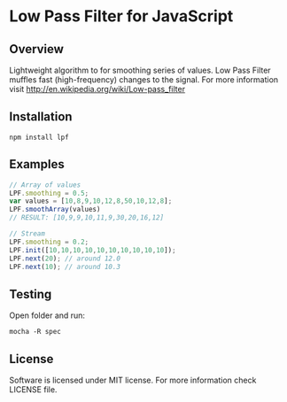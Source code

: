 # Low Pass Filter for JavaScript

## Overview

Lightweight algorithm to for smoothing series of values.
Low Pass Filter muffles fast (high-frequency) changes to the signal.
For more information visit http://en.wikipedia.org/wiki/Low-pass_filter

## Installation

```
npm install lpf
```

## Examples

```js
// Array of values
LPF.smoothing = 0.5;
var values = [10,8,9,10,12,8,50,10,12,8];
LPF.smoothArray(values)
// RESULT: [10,9,9,10,11,9,30,20,16,12]

// Stream
LPF.smoothing = 0.2;
LPF.init([10,10,10,10,10,10,10,10,10,10]);
LPF.next(20); // around 12.0
LPF.next(10); // around 10.3
```

## Testing

Open folder and run:
```
mocha -R spec
```

## License

Software is licensed under MIT license.
For more information check LICENSE file.